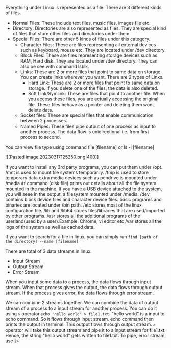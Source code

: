 
Everything under Linux is represented as a file. There are 3 different kinds of files.
- Normal Files: These include text files, music files, images file etc.
- Directory: Directories are also represented as files. They are special kind of files that store other files and directories under them.
- Special Files: There are other 5 kinds of files under this category.
	- Character Files: These are files representing all external devices such as keyboard, mouse etc. They are located under /dev directory.
	- Block Files: These are files representing storage devices such as RAM, Hard disk. They are located under /dev directory. They can also be see with command lsblk.
	- Links: These are 2 or more files that point to same data on storage. You can create links wherever you want. There are 2 types of Links.
		- Hard Link: These are 2 or more files that point to same data on storage. If you delete one of the files, the data is also deleted.
		- Soft Link/Symlink: These are files that point to another file. When you access these files, you are actually accessing the original file. These files behave as a pointer and deleting them wont delete data.
	- Socket files: These are special files that enable communication between 2 processes.
	- Named Pipes: These files pipe output of one process as input to another process. The data flow is unidirectional i.e. from first process to second.

You can view file type using command file [filename] or ls -l [filename]


![[Pasted image 20230317125250.png|400]]


If you want to install any 3rd party programs, you can put them under /opt.
/mnt is used to mount file systems temporarily.
/tmp is used to store temporary data
extra media devices such as pendrive is mounted under /media
`df` command (disk file) prints out details about all the file system mounted in the machine. If you have a USB device attached to the system, you will seee in the output, a filesystem mounted under /media.
/dev contains block device files and character device files.
basic programs and binaries are located under /bin path.
/etc stores most of the linux configuration file.
/lib and /lib64 stores files/libraries that are used/imported by other programs. 
/usr stores all the additional programs of the userland(used by a user).Example: Chrome, vi editor etc
/var stores all the logs of the system as well as cached data.


If you want to search for a file in linux, you can simply run `find [path of the directory] --name [filename]`

There are total of 3 data streams in linux. 

- Input Stream
- Output Stream
- Error Stream

When you input some data to a process, the data flows through input stream. When that process gives the output, the data flows through output stream. If the process gives error, the data flows through error stream. 

We can combine 2 streams together. We can combine the data of output stream of a process to a input stream for another process. You can do it using `>` operator.`echo "hello world" > file1.txt`. "hello world" is a input to echo command. So it flows through input stream. echo command then prints the output in terminal. This output flows through output stream. `>` operator will take this output stream and pipe it to a input stream for file1.txt. Hence, the string "hello world" gets written to file1.txt. To pipe, error stream, use `2>`

